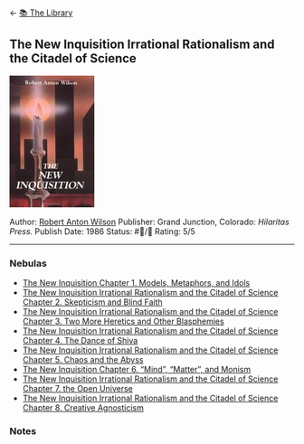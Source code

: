 \<- [📚 The Library](🔮%20The%20Cosmos/The%20Library.md)

## The New Inquisition Irrational Rationalism and the Citadel of Science

[ ![150](5E0BE132-1273-4165-B4C8-7212EAA55138.jpeg) ](https://www.amazon.com/New-Inquisition-Irrational-Rationalism-Citadel/dp/1734473541/ref=mp_s_a_1_1?crid=14Q4I6Y70QE5B&keywords=the+new+inquisition&qid=1656703532&sprefix=the+new+inqui%2Caps%2C86&sr=8-1#aw-udpv3-customer-reviews_feature_div)

Author: [Robert Anton Wilson]()
Publisher: Grand Junction, Colorado: *Hilaritas Press.*
Publish Date: 1986
Status: #💫/💫 
Rating: 5/5

---

### Nebulas

* [The New Inquisition Chapter 1. Models, Metaphors, and Idols](The%20New%20Inquisition%20Chapter%201.%20Models,%20Metaphors,%20and%20Idols.md)
* [The New Inquisition Irrational Rationalism and the Citadel of Science Chapter 2. Skepticism and Blind Faith](The%20New%20Inquisition%20Irrational%20Rationalism%20and%20the%20Citadel%20of%20Science%20Chapter%202.%20Skepticism%20and%20Blind%20Faith.md)
* [The New Inquisition Irrational Rationalism and the Citadel of Science Chapter 3. Two More Heretics and Other Blasphemies](The%20New%20Inquisition%20Irrational%20Rationalism%20and%20the%20Citadel%20of%20Science%20Chapter%203.%20Two%20More%20Heretics%20and%20Other%20Blasphemies.md)
* [The New Inquisition Irrational Rationalism and the Citadel of Science Chapter 4. The Dance of Shiva](The%20New%20Inquisition%20Irrational%20Rationalism%20and%20the%20Citadel%20of%20Science%20Chapter%204.%20The%20Dance%20of%20Shiva.md)
* [The New Inquisition Irrational Rationalism and the Citadel of Science Chapter 5. Chaos and the Abyss](The%20New%20Inquisition%20Irrational%20Rationalism%20and%20the%20Citadel%20of%20Science%20Chapter%205.%20Chaos%20and%20the%20Abyss.md)
* [The New Inquisition Chapter 6. “Mind”, “Matter”, and Monism](The%20New%20Inquisition%20Chapter%206.%20%E2%80%9CMind%E2%80%9D,%20%E2%80%9CMatter%E2%80%9D,%20and%20Monism.md) 
* [The New Inquisition Irrational Rationalism and the Citadel of Science Chapter 7. the Open Universe](The%20New%20Inquisition%20Irrational%20Rationalism%20and%20the%20Citadel%20of%20Science%20Chapter%207.%20the%20Open%20Universe.md) 
* [The New Inquisition Irrational Rationalism and the Citadel of Science Chapter 8. Creative Agnosticism](The%20New%20Inquisition%20Irrational%20Rationalism%20and%20the%20Citadel%20of%20Science%20Chapter%208.%20Creative%20Agnosticism.md) 

### Notes
